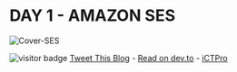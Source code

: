 # DAY 1 - AMAZON SES

![Cover-SES]()

![visitor badge](https://visitor-badge.glitch.me/badge?page_id=anuvindhs/100daysofcloud/assets/001-AMAZON%SES) [Tweet This Blog](https://link.anuvindh.com/twitter/DAY-1-AMAZON-SES-tweet.html)  - [Read on dev.to](https://dev.to/anuvindhs) - [iCTPro](https://ictpro.co.nz)


